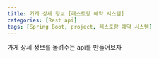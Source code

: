 ```yaml
---
title: 가게 상세 정보 [레스토랑 예약 시스템]
categories: [Rest api]
tags: [Spring Boot, project, 레스토랑 예약 시스템]
---
```


가게 상세 정보를 돌려주는 api를 만들어보자

